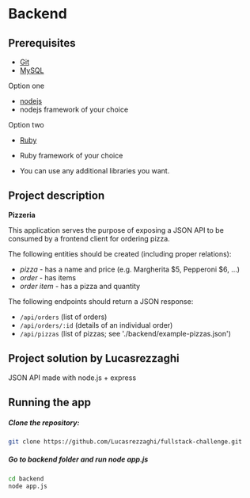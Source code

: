 Backend
=======

Prerequisites
-------------

* [Git](http://git-scm.com/)
* [MySQL](https://www.mysql.com/)

Option one
* [nodejs](https://nodejs.org/en/)
* nodejs framework of your choice

Option two
* [Ruby](https://www.ruby-lang.org)
* Ruby framework of your choice


* You can use any additional libraries you want.

Project description
-------------------

**Pizzeria**

This application serves the purpose of exposing a JSON API to be consumed by a frontend client for ordering pizza.

The following entities should be created (including proper relations):

* *pizza* - has a name and price (e.g. Margherita $5, Pepperoni $6, ...)
* *order* - has items
* *order item* - has a pizza and quantity

The following endpoints should return a JSON response:
* `/api/orders` (list of orders)
* `/api/orders/:id` (details of an individual order)
* `/api/pizzas` (list of pizzas; see './backend/example-pizzas.json')

Project solution by Lucasrezzaghi
-----------------
JSON API made with node.js + express

Running the app
---------------

##### Clone the repository:
```sh
git clone https://github.com/Lucasrezzaghi/fullstack-challenge.git
```
##### Go to backend folder and run node app.js
```sh
cd backend
node app.js
```




